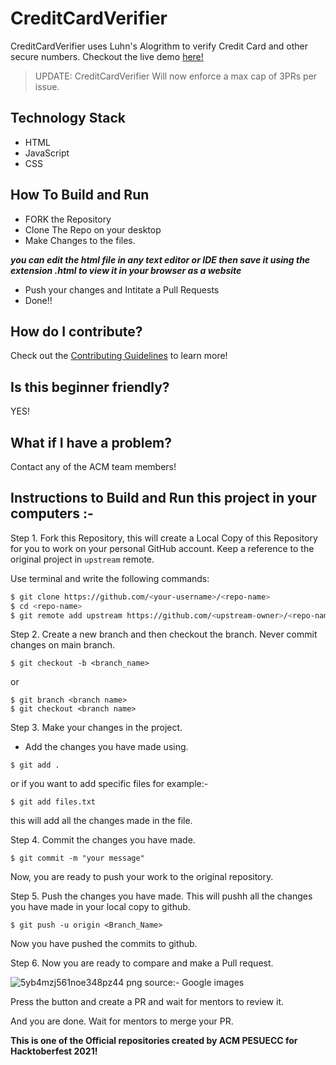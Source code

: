 # CreditCardVerifier
CreditCardVerifier uses Luhn's Alogrithm to verify Credit Card and other secure numbers. Checkout the live demo [here!](https://acmpesuecc.github.io/CreditCardVerifier/)

> UPDATE: CreditCardVerifier Will now enforce a max cap of 3PRs per issue.

## Technology Stack
- HTML
- JavaScript
- CSS

## How To Build and Run
- FORK the Repository
- Clone The Repo on your desktop
- Make Changes to the files.

***you can edit the html file in any text editor or IDE then save it using the extension .html to view it in your browser as a website***

- Push your changes and Intitate a Pull Requests
- Done!! 

## How do I contribute?
Check out the [Contributing Guidelines](https://github.com/acmpesuecc/CreditCardVerifier/blob/master/CONTRIBUTING.md) to learn more! 

## Is this beginner friendly?
YES!

## What if I have a problem?
Contact any of the ACM team members!
## Instructions to Build and Run this project in your computers :-
Step 1. Fork this Repository, this will create a Local Copy of this Repository for you to work on your personal GitHub account. Keep a reference to the original project in `upstream` remote.

Use terminal and write the following commands:

```bash
$ git clone https://github.com/<your-username>/<repo-name>
$ cd <repo-name>
$ git remote add upstream https://github.com/<upstream-owner>/<repo-name>
```
Step 2. Create a new branch and then checkout the branch. Never commit changes on main branch.
```
$ git checkout -b <branch_name>
```
   or 

```
$ git branch <branch name>
$ git checkout <branch name>

```
Step 3. Make your changes in the project. 
* Add the changes you have made using.
```
$ git add .

```
or if you want to add specific files for example:-

```
$ git add files.txt

```
this will add all the changes made in the file.

Step 4. Commit the changes you have made.

```
$ git commit -m "your message"

```
Now, you are ready to push your work to the original repository.

Step 5. Push the changes you have made.
This will pushh all the changes you have made in your local copy to github.

```
$ git push -u origin <Branch_Name>

```
Now you have pushed the commits to github.

Step 6. Now you are ready to compare and make a Pull request.

![5yb4mzj561noe348pz44 png](https://user-images.githubusercontent.com/68785131/137466839-2a263829-be99-4b60-953a-57fd51345a83.jpeg)
source:- Google images

Press the button and create a PR and wait for mentors to review it.


And you are done. Wait for mentors to merge your PR.

**This is one of the Official repositories created by ACM PESUECC for Hacktoberfest 2021!**

